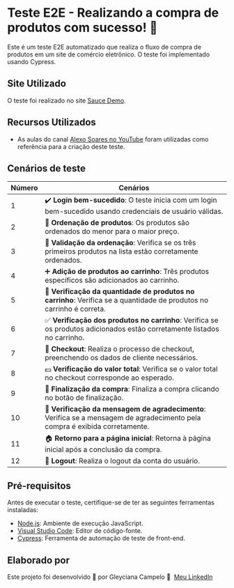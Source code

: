 # Teste E2E - Realizando a compra de produtos com sucesso! 🛒

Este é um teste E2E automatizado que realiza o fluxo de compra de produtos em um site de comércio eletrônico. O teste foi implementado usando Cypress.

## Site Utilizado

O teste foi realizado no site [Sauce Demo](https://www.saucedemo.com/).

## Recursos Utilizados

- As aulas do canal [Alexo Soares no YouTube](https://www.youtube.com/@alexosoares/videos) foram utilizadas como referência para a criação deste teste.

## Cenários de teste

| Número | Cenários                                                             |
|--------|---------------------------------------------------------------------|
| 1      | ✔️ **Login bem-sucedido**: O teste inicia com um login bem-sucedido usando credenciais de usuário válidas. |
| 2      | 🛒 **Ordenação de produtos**: Os produtos são ordenados do menor para o maior preço. |
| 3      | 🔄 **Validação da ordenação**: Verifica se os três primeiros produtos na lista estão corretamente ordenados. |
| 4      | ➕ **Adição de produtos ao carrinho**: Três produtos específicos são adicionados ao carrinho. |
| 5      | 🛒 **Verificação da quantidade de produtos no carrinho**: Verifica se a quantidade de produtos no carrinho é correta. |
| 6      | ✅ **Verificação dos produtos no carrinho**: Verifica se os produtos adicionados estão corretamente listados no carrinho. |
| 7      | 🛒 **Checkout**: Realiza o processo de checkout, preenchendo os dados de cliente necessários. |
| 8      | 💵 **Verificação do valor total**: Verifica se o valor total no checkout corresponde ao esperado. |
| 9      | 🎉 **Finalização da compra**: Finaliza a compra clicando no botão de finalização. |
| 10     | 📩 **Verificação da mensagem de agradecimento**: Verifica se a mensagem de agradecimento pela compra é exibida corretamente. |
| 11     | 🏠 **Retorno para a página inicial**: Retorna à página inicial após a conclusão da compra. |
| 12     | 🔐 **Logout**: Realiza o logout da conta do usuário. |

## Pré-requisitos

Antes de executar o teste, certifique-se de ter as seguintes ferramentas instaladas:

- [Node.js](https://nodejs.org/): Ambiente de execução JavaScript.
- [Visual Studio Code](https://code.visualstudio.com/): Editor de código-fonte.
- [Cypress](https://www.cypress.io/): Ferramenta de automação de teste de front-end.

## Elaborado por

Este projeto foi desenvolvido 💜 por Gleyciana Campelo 👋 &nbsp;[Meu LinkedIn](https://www.linkedin.com/in/gleyciana-campelo/)



